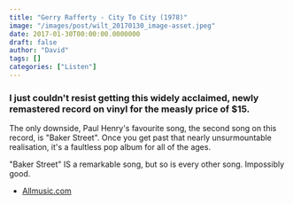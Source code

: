 ```yaml
---
title: "Gerry Rafferty - City To City (1978)"
image: "/images/post/wilt_20170130_image-asset.jpeg"
date: 2017-01-30T00:00:00.0000000
draft: false
author: "David"
tags: []
categories: ["Listen"]
---
```

### I just couldn't resist getting this widely acclaimed, newly remastered record on vinyl for the measly price of $15.

 The only downside, Paul Henry's favourite song, the second song on this record, is "Baker Street". Once you get past that nearly unsurmountable realisation, it's a faultless pop album for all of the ages.

 "Baker Street" IS a remarkable song, but so is every other song. Impossibly good. 

-  [Allmusic.com](http://www.allmusic.com/album/city-to-city-mw0000646857)